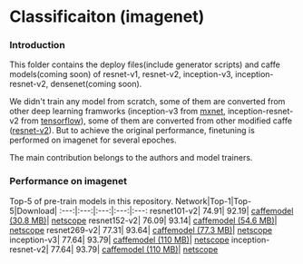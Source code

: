 # Classificaiton (imagenet)

### Introduction
This folder contains the deploy files(include generator scripts) and caffe models(coming soon) of resnet-v1, resnet-v2, inception-v3, inception-resnet-v2, densenet(coming soon).

We didn't train any model from scratch, some of them are converted from other deep learning framworks (inception-v3 from [mxnet](https://github.com/dmlc/mxnet-model-gallery/blob/master/imagenet-1k-inception-v3.md), inception-resnet-v2 from [tensorflow](https://github.com/tensorflow/models/blob/master/slim/nets/inception_resnet_v2.py)), some of them are converted from other modified caffe ([resnet-v2](https://github.com/yjxiong/caffe/tree/mem)). But to achieve the original performance, finetuning is performed on imagenet for several epoches. 

The main contribution belongs to the authors and model trainers.

### Performance on imagenet

Top-5 of pre-train models in this repository.
Network|Top-1|Top-5|Download|
:---:|:---:|:---:|:---:|:---:
resnet101-v2| 74.91| 92.19| [caffemodel (30.8  MB)](https://drive.google.com/open?id=0B7ubpZO7HnlCcHlfNmJkU2VPelE)| [netscope](http://ethereon.github.io/netscope/#/gist/4928834eca7f06261ba0558e0ff63a6a)
resnet152-v2| 76.09| 93.14| [caffemodel (54.6  MB)](https://drive.google.com/open?id=0B7ubpZO7HnlCRWVVdUJjVVAyQXc)| [netscope](http://ethereon.github.io/netscope/#/gist/71335b6e8634327c9b9216619572b3dd)
resnet269-v2| 77.31| 93.64| [caffemodel (77.3  MB)](https://drive.google.com/open?id=0B7ubpZO7HnlCV3pud2oyR3lNMWs)| [netscope](http://ethereon.github.io/netscope/#/gist/ee808e19615844b8dbc7b13e92abd233)
inception-v3| 77.64| 93.79| [caffemodel (110 MB)](https://drive.google.com/open?id=0B7ubpZO7HnlCa0phRGJIRERoTXM)| [netscope](http://ethereon.github.io/netscope/#/gist/8fae97d9c66b40b8da443f7f23e9b29b)
inception-resnet-v2| 77.64| 93.79| [caffemodel (110 MB)](https://drive.google.com/open?id=0B7ubpZO7HnlCa0phRGJIRERoTXM)| [netscope](http://ethereon.github.io/netscope/#/gist/8fae97d9c66b40b8da443f7f23e9b29b)

